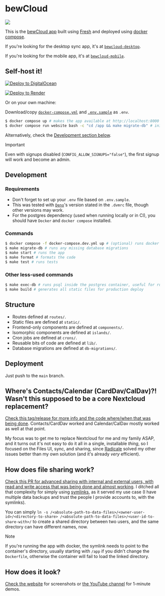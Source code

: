 # bewCloud

[![](https://github.com/bewcloud/bewcloud/workflows/Run%20Tests/badge.svg)](https://github.com/bewcloud/bewcloud/actions?workflow=Run+Tests)

This is the [bewCloud app](https://bewcloud.com) built using [Fresh](https://fresh.deno.dev) and deployed using [docker compose](https://docs.docker.com/compose/).

If you're looking for the desktop sync app, it's at [`bewcloud-desktop`](https://github.com/bewcloud/bewcloud-desktop).

If you're looking for the mobile app, it's at [`bewcloud-mobile`](https://github.com/bewcloud/bewcloud-mobile).

## Self-host it!

[![Deploy to DigitalOcean](https://www.deploytodo.com/do-btn-blue.svg)](https://cloud.digitalocean.com/apps/new?repo=https://github.com/bewcloud/bewcloud)

[![Deploy to Render](https://render.com/images/deploy-to-render-button.svg)](https://render.com/deploy?repo=https://github.com/bewcloud/bewcloud)

Or on your own machine:

Download/copy [`docker-compose.yml`](/docker-compose.yml) and [`.env.sample`](/.env.sample) as `.env`.

```sh
$ docker compose up # makes the app available at http://localhost:8000
$ docker compose run website bash -c "cd /app && make migrate-db" # initializes/updates the database (only needs to be executed the first time and on any updates)
```

Alternatively, check the [Development section below](#development).

> [!IMPORTANT]
> Even with signups disabled (`CONFIG_ALLOW_SIGNUPS="false"`), the first signup will work and become an admin.

## Development

### Requirements

- Don't forget to set up your `.env` file based on `.env.sample`.
- This was tested with [`Deno`](https://deno.land)'s version stated in the `.dvmrc` file, though other versions may work.
- For the postgres dependency (used when running locally or in CI), you should have `Docker` and `docker compose` installed.

### Commands

```sh
$ docker compose -f docker-compose.dev.yml up # (optional) runs docker with postgres, locally
$ make migrate-db # runs any missing database migrations
$ make start # runs the app
$ make format # formats the code
$ make test # runs tests
```

### Other less-used commands

```sh
$ make exec-db # runs psql inside the postgres container, useful for running direct development queries like `DROP DATABASE "bewcloud"; CREATE DATABASE "bewcloud";`
$ make build # generates all static files for production deploy
```

## Structure

- Routes defined at `routes/`.
- Static files are defined at `static/`.
- Frontend-only components are defined at `components/`.
- Isomorphic components are defined at `islands/`.
- Cron jobs are defined at `crons/`.
- Reusable bits of code are defined at `lib/`.
- Database migrations are defined at `db-migrations/`.

## Deployment

Just push to the `main` branch.

## Where's Contacts/Calendar (CardDav/CalDav)?! Wasn't this supposed to be a core Nextcloud replacement?

[Check this tag/release for more info and the code where/when that was being done](https://github.com/bewcloud/bewcloud/releases/tag/v0.0.1-self-made-carddav-caldav). Contacts/CardDav worked and Calendar/CalDav mostly worked as well at that point.

My focus was to get me to replace Nextcloud for me and my family ASAP, and it turns out it's not easy to do it all in a single, installable _thing_, so I focused on the Files UI, sync, and sharing, since [Radicale](https://radicale.org/v3.html) solved my other issues better than my own solution (and it's already _very_ efficient).

## How does file sharing work?

[Check this PR for advanced sharing with internal and external users, with read and write access that was being done and almost working](https://github.com/bewcloud/bewcloud/pull/4). I ditched all that complexity for simply using [symlinks](https://en.wikipedia.org/wiki/Symbolic_link), as it served my use case (I have multiple data backups and trust the people I provide accounts to, with the symlinks).

You can simply `ln -s /<absolute-path-to-data-files>/<owner-user-id>/<directory-to-share> /<absolute-path-to-data-files>/<user-id-to-share-with>/` to create a shared directory between two users, and the same directory can have different names, now.

> [!NOTE]
> If you're running the app with docker, the symlink needs to point to the container's directory, usually starting with `/app` if you didn't change the `Dockerfile`, otherwise the container will fail to load the linked directory.

## How does it look?

[Check the website](https://bewcloud.com) for screenshots or [the YouTube channel](https://www.youtube.com/@bewCloud) for 1-minute demos.
